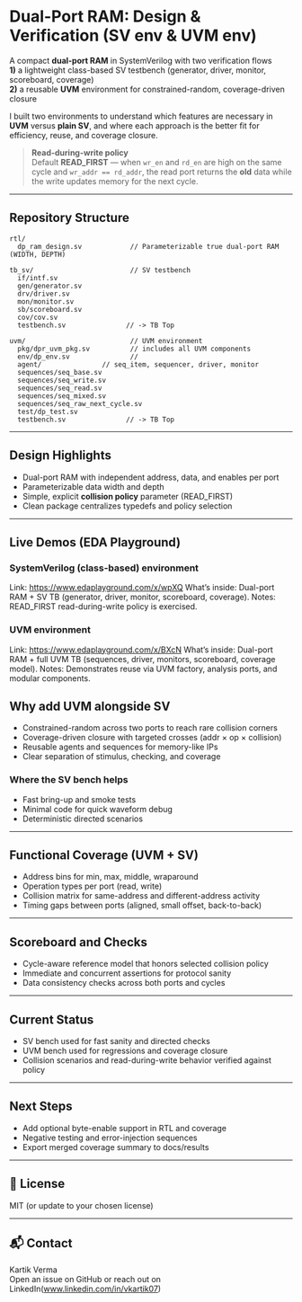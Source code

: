 # Dual-Port RAM: Design & Verification (SV env & UVM env)

A compact **dual-port RAM** in SystemVerilog with two verification flows  
**1)** a lightweight class-based SV testbench (generator, driver, monitor, scoreboard, coverage)  
**2)** a reusable **UVM** environment for constrained-random, coverage-driven closure

I built two environments to understand which features are necessary in **UVM** versus **plain SV**, and where each approach is the better fit for efficiency, reuse, and coverage closure.

> **Read-during-write policy**  
> Default **READ_FIRST** — when `wr_en` and `rd_en` are high on the same cycle and `wr_addr == rd_addr`, the read port returns the **old** data while the write updates memory for the next cycle.

---

##  Repository Structure

~~~text
rtl/
  dp_ram_design.sv            // Parameterizable true dual-port RAM (WIDTH, DEPTH)

tb_sv/                        // SV testbench
  if/intf.sv
  gen/generator.sv
  drv/driver.sv
  mon/monitor.sv
  sb/scoreboard.sv
  cov/cov.sv
  testbench.sv               // -> TB Top 

uvm/                          // UVM environment
  pkg/dpr_uvm_pkg.sv          // includes all UVM components
  env/dp_env.sv               //
  agent/               // seq_item, sequencer, driver, monitor
  sequences/seq_base.sv
  sequences/seq_write.sv
  sequences/seq_read.sv
  sequences/seq_mixed.sv
  sequences/seq_raw_next_cycle.sv
  test/dp_test.sv
  testbench.sv               // -> TB Top
~~~

---

##  Design Highlights

* Dual-port RAM with independent address, data, and enables per port  
* Parameterizable data width and depth  
* Simple, explicit **collision policy** parameter (READ_FIRST)  
* Clean package centralizes typedefs and policy selection

---

## Live Demos (EDA Playground)

### SystemVerilog (class-based) environment
Link: https://www.edaplayground.com/x/wpXQ
What’s inside: Dual-port RAM + SV TB (generator, driver, monitor, scoreboard, coverage).
Notes: READ_FIRST read-during-write policy is exercised.

### UVM environment
Link: https://www.edaplayground.com/x/BXcN
What’s inside: Dual-port RAM + full UVM TB (sequences, driver, monitors, scoreboard, coverage model).
Notes: Demonstrates reuse via UVM factory, analysis ports, and modular components.

##  Why add UVM alongside SV

* Constrained-random across two ports to reach rare collision corners  
* Coverage-driven closure with targeted crosses (addr × op × collision)  
* Reusable agents and sequences for memory-like IPs  
* Clear separation of stimulus, checking, and coverage  

### Where the SV bench helps

* Fast bring-up and smoke tests  
* Minimal code for quick waveform debug  
* Deterministic directed scenarios

---

##  Functional Coverage (UVM + SV)

* Address bins for min, max, middle, wraparound  
* Operation types per port (read, write)  
* Collision matrix for same-address and different-address activity  
* Timing gaps between ports (aligned, small offset, back-to-back)  

---

##  Scoreboard and Checks

* Cycle-aware reference model that honors selected collision policy  
* Immediate and concurrent assertions for protocol sanity  
* Data consistency checks across both ports and cycles

---

##  Current Status

* SV bench used for fast sanity and directed checks  
* UVM bench used for regressions and coverage closure  
* Collision scenarios and read-during-write behavior verified against policy

---

##  Next Steps

* Add optional byte-enable support in RTL and coverage  
* Negative testing and error-injection sequences  
* Export merged coverage summary to docs/results

---

## 📄 License

MIT (or update to your chosen license)

---

## 📬 Contact

Kartik Verma  
Open an issue on GitHub or reach out on LinkedIn(www.linkedin.com/in/vkartik07)
